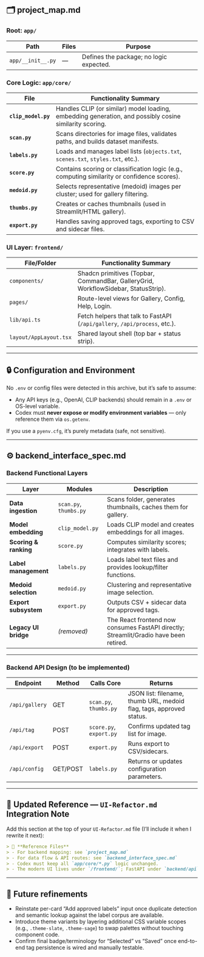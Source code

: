 ## 🗂️ **project_map.md**

### Root: `app/`

| Path              | Files | Purpose                                 |
| ----------------- | ----- | --------------------------------------- |
| `app/__init__.py` | —     | Defines the package; no logic expected. |

### Core Logic: `app/core/`

| File                | Functionality Summary                                                                                  |
| ------------------- | ------------------------------------------------------------------------------------------------------ |
| **`clip_model.py`** | Handles CLIP (or similar) model loading, embedding generation, and possibly cosine similarity scoring. |
| **`scan.py`**       | Scans directories for image files, validates paths, and builds dataset manifests.                      |
| **`labels.py`**     | Loads and manages label lists (`objects.txt`, `scenes.txt`, `styles.txt`, etc.).                       |
| **`score.py`**      | Contains scoring or classification logic (e.g., computing similarity or confidence scores).            |
| **`medoid.py`**     | Selects representative (medoid) images per cluster; used for gallery filtering.                        |
| **`thumbs.py`**     | Creates or caches thumbnails (used in Streamlit/HTML gallery).                                         |
| **`export.py`**     | Handles saving approved tags, exporting to CSV and sidecar files.                                      |

### UI Layer: `frontend/`

| File/Folder            | Functionality Summary                                                                                                     |
| ---------------------- | ------------------------------------------------------------------------------------------------------------------------- |
| `components/`          | Shadcn primitives (Topbar, CommandBar, GalleryGrid, WorkflowSidebar, StatusStrip).                                        |
| `pages/`               | Route-level views for Gallery, Config, Help, Login.                                                                      |
| `lib/api.ts`           | Fetch helpers that talk to FastAPI (`/api/gallery`, `/api/process`, etc.).                                               |
| `layout/AppLayout.tsx` | Shared layout shell (top bar + status strip).                                                                            |

---

## 🔒 Configuration and Environment

No `.env` or config files were detected in this archive, but it’s safe to assume:

* Any API keys (e.g., OpenAI, CLIP backends) should remain in a `.env` or OS-level variable.
* Codex must **never expose or modify environment variables** — only reference them via `os.getenv`.

If you use a `pyenv.cfg`, it’s purely metadata (safe, not sensitive).

---

## ⚙️ **backend_interface_spec.md**

### Backend Functional Layers

| Layer                 | Modules                | Description                                                           |
| --------------------- | ---------------------- | --------------------------------------------------------------------- |
| **Data ingestion**    | `scan.py`, `thumbs.py` | Scans folder, generates thumbnails, caches them for gallery.          |
| **Model embedding**   | `clip_model.py`        | Loads CLIP model and creates embeddings for all images.               |
| **Scoring & ranking** | `score.py`             | Computes similarity scores; integrates with labels.                   |
| **Label management**  | `labels.py`            | Loads label text files and provides lookup/filter functions.          |
| **Medoid selection**  | `medoid.py`            | Clustering and representative image selection.                        |
| **Export subsystem**  | `export.py`            | Outputs CSV + sidecar data for approved tags.                         |
| **Legacy UI bridge**  | *(removed)*            | The React frontend now consumes FastAPI directly; Streamlit/Gradio have been retired.                       |

---

### Backend API Design (to be implemented)

| Endpoint       | Method   | Calls Core              | Returns                                                             |
| -------------- | -------- | ----------------------- | ------------------------------------------------------------------- |
| `/api/gallery` | GET      | `scan.py`, `thumbs.py`  | JSON list: filename, thumb URL, medoid flag, tags, approved status. |
| `/api/tag`     | POST     | `score.py`, `export.py` | Confirms updated tag list for image.                                |
| `/api/export`  | POST     | `export.py`             | Runs export to CSV/sidecars.                                        |
| `/api/config`  | GET/POST | `labels.py`             | Returns or updates configuration parameters.                        |

---

## 🔄 Updated Reference — `UI-Refactor.md` Integration Note

Add this section at the top of your `UI-Refactor.md` file (I’ll include it when I rewrite it next):

```markdown
> 🧩 **Reference Files**
> - For backend mapping: see `project_map.md`
> - For data flow & API routes: see `backend_interface_spec.md`
> - Codex must keep all `app/core/*.py` logic unchanged.
> - The modern UI lives under `/frontend/`; FastAPI under `backend/api` serves the data contract.
```

---

## 🚧 Future refinements

- Reinstate per-card “Add approved labels” input once duplicate detection and semantic lookup against the label corpus are available.
- Introduce theme variants by layering additional CSS variable scopes (e.g., `.theme-slate`, `.theme-sage`) to swap palettes without touching component code.
- Confirm final badge/terminology for “Selected” vs “Saved” once end-to-end tag persistence is wired and manually testable.
